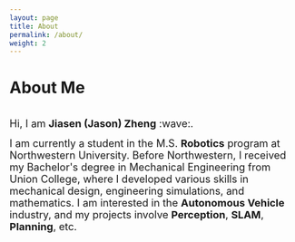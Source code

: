 ```yaml
---
layout: page
title: About
permalink: /about/
weight: 2
---
```


# **About Me**
<br>
<font size="+1">
Hi, I am <b>Jiasen (Jason) Zheng</b> :wave:.<br>

I am currently a student in the M.S. <b>Robotics</b> program at Northwestern University. Before Northwestern, I received my Bachelor's degree in Mechanical Engineering from Union College, where I developed various skills in mechanical design, engineering simulations, and mathematics. I am interested in the <b>Autonomous Vehicle</b> industry, and my projects involve <b>Perception</b>, <b>SLAM</b>, <b>Planning</b>, etc.
</font>

<!-- <div class="row">
{% include about/skills.html title="Programming Languages" source=site.data.programming-skills %}
{% include about/skills.html title="Engineering Skills" source=site.data.other-skills %}
</div> -->
